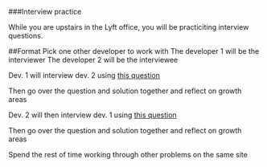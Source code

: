 ###Interview practice

While you are upstairs in the Lyft office, you will be practiciting interview questions.

##Format
Pick one other developer to work with
The developer 1  will be the interviewer
The developer 2  will be the interviewee

Dev. 1 will interview dev. 2 using [this question](https://www.interviewcake.com/question/highest-product-of-3)

Then go over the question and solution together and reflect on growth areas

Dev. 2 will then interview dev. 1 using [this question](https://www.interviewcake.com/question/merging-ranges)

Then go over the question and solution together and reflect on growth areas


Spend the rest of time working through other problems on the same site